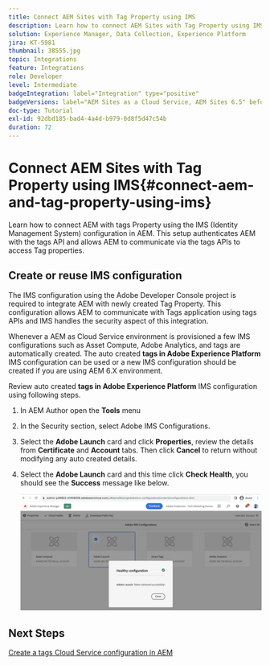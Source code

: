 ```yaml
---
title: Connect AEM Sites with Tag Property using IMS
description: Learn how to connect AEM Sites with Tag Property using IMS configuration in AEM. 
solution: Experience Manager, Data Collection, Experience Platform
jira: KT-5981
thumbnail: 38555.jpg
topic: Integrations
feature: Integrations
role: Developer
level: Intermediate
badgeIntegration: label="Integration" type="positive"
badgeVersions: label="AEM Sites as a Cloud Service, AEM Sites 6.5" before-title="false"
doc-type: Tutorial
exl-id: 92dbd185-bad4-4a4d-b979-0d8f5d47c54b
duration: 72
---
```

# Connect AEM Sites with Tag Property using IMS{#connect-aem-and-tag-property-using-ims}

Learn how to connect AEM with tags Property using the IMS (Identity Management System) configuration in AEM. This setup authenticates AEM with the tags API and allows AEM to communicate via the tags APIs to access Tag properties.

## Create or reuse IMS configuration

The IMS configuration using the Adobe Developer Console project is required to integrate AEM with newly created Tag Property. This configuration allows AEM to communicate with Tags application using tags APIs and IMS handles the security aspect of this integration.

Whenever a AEM as Cloud Service environment is provisioned a few IMS configurations such as Asset Compute, Adobe Analytics, and tags are automatically created. The auto created **tags in Adobe Experience Platform** IMS configuration can be used or a new IMS configuration should be created if you are using AEM 6.X environment.

Review auto created **tags in Adobe Experience Platform** IMS configuration using following steps.

1.  In AEM Author open the **Tools** menu
1.  In the Security section, select Adobe IMS Configurations.
1.  Select the **Adobe Launch** card and click **Properties**, review the details from **Certificate** and **Account** tabs. Then click **Cancel** to return without modifying any auto created details.
1.  Select the **Adobe Launch** card and this time click **Check Health**, you should see the **Success** message like below.

    ![Tags Healthy IMS Configuration](assets/adobe-launch-healthy-ims-config.png)

## Next Steps

[Create a tags Cloud Service configuration in AEM](create-aem-launch-cloud-service.md)
